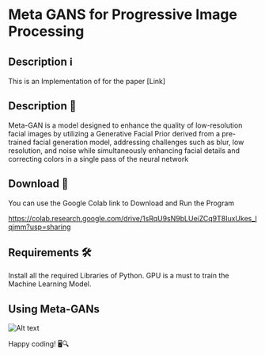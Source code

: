 # Meta GANS for Progressive Image Processing

## Description ℹ️

This is an Implementation of for the paper [Link]

## Description 📝

Meta-GAN is a model designed to enhance the quality of low-resolution facial images by utilizing a Generative Facial Prior derived from a pre-trained facial generation 
model, addressing challenges such as blur, low resolution, and noise while simultaneously enhancing facial details and correcting colors in a single pass of the neural network

## Download 📁

You can use the Google Colab link to Download and Run the Program

https://colab.research.google.com/drive/1sRqU9sN9bLUeiZCq9T8IuxUkes_lqjmm?usp=sharing

## Requirements 🛠️

Install all the required Libraries of Python.
GPU is a must to train the Machine Learning Model.

## Using Meta-GANs

![Alt text](Meta-GANs-for-Progressive-Image-Processing/picture2.png)


Happy coding! 🖥️🔍
